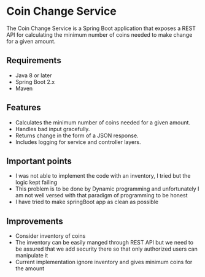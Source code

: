 # Coin Change Service

The Coin Change Service is a Spring Boot application that exposes a REST API for calculating the minimum number of coins needed to make change for a given amount. 

## Requirements

- Java 8 or later
- Spring Boot 2.x
- Maven

## Features

- Calculates the minimum number of coins needed for a given amount.
- Handles bad input gracefully.
- Returns change in the form of a JSON response.
- Includes logging for service and controller layers.

## Important points

- I was not able to implement the code with an inventory, I tried but the logic kept failing
- This problem is to be done by Dynamic programming and unfortunately I am not well versed with that paradigm of programming to be honest
- I have tried to make springBoot app as clean as possible

## Improvements

- Consider inventory of coins
- The inventory can be easily manged through REST API but we need to be assured that we add security there so that only authorized users can manipulate it
- Current implementation ignore inventory and gives minimum coins for the amount
